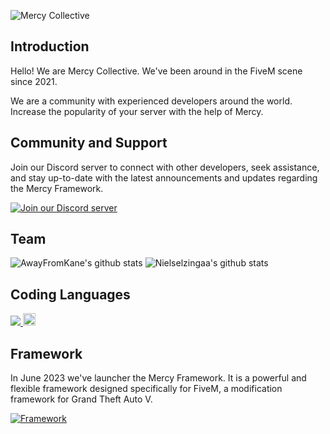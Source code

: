 ![Mercy Collective](https://github.com/Mercy-Collective/.github/assets/40138067/1ad97bbf-a715-42e2-b642-b126ed6ff521)

## Introduction

Hello! 
We are Mercy Collective. We've been around in the FiveM scene since 2021. 

We are a community with experienced developers around the world. 
Increase the popularity of your server with the help of Mercy.

## Community and Support

Join our Discord server to connect with other developers, seek assistance, and stay up-to-date with the latest announcements and updates regarding the Mercy Framework.

[![Join our Discord server](https://discordapp.com/api/guilds/878379225357369404/widget.png?style=banner2)](https://dsc.gg/mercy-coll)

## Team
![AwayFromKane's github stats](https://github-readme-stats.vercel.app/api?username=awayfromkane&show_icons=true&theme=radical)
![Nielselzingaa's github stats](https://github-readme-stats.vercel.app/api?username=nielselzingaa&show_icons=true&theme=radical)

## Coding Languages
<a href="https://github.com/Mercy-Collective">
  <img src="https://skillicons.dev/icons?i=git,javascript,react,typescript,mysql,html,tailwindcss,nextjs,jquery,mongodb,php,nodejs,cs,vscode,css,dotnet,express,idea,java,linux,lua,nginx,powershell,py,sqlite" />
</a>


<img src="https://github-readme-tech-stack.vercel.app/api/cards?title=Coding+Languages&lineCount=1&line1=react%2CReact%2C0096ff%3Bjavascript%2CJavascript%2Cfff800%3Btailwindcss%2CTailwind+CSS%2C10f7ff%3Bhtml5%2CHTML+5%2Cff0000%3Blua%2CLUA%2C1640ff%3Bnext.js%2CNext.js%2C000000%3Bnode.js%2CNode.js%2C47ff00%3Bpnpm%2CpNPM%2C53ff1d%3Bprettier%2CPrettier%2Ca050cb%3Bheadlessui%2CHeadless+UI%2C41c0ff%3Bmysql%2CMySQL%2C285e99%3Bmariadb%2CMariaDB%2C7c2b2b%3Btypescript%2CTypescript%2C146bb1%3Bphp%2CPHP%2C4a4a4a%3Bmongodb%2CMongoDB%2C1bbc19%3Bjquery%2CjQuery%2Cd2531d%3Bintellijidea%2CIntelliJ+IDEA%2Cb22795%3Bpycharm%2CPyCharm%2C88c713%3Brider%2CRider%2C000000%3Bpython%2CPython%2Cbba808%3Bwebstorm%2CWebStorm%2C1d96b8%3B" style="width: fit-content">


## Framework
In June 2023 we've launcher the Mercy Framework. It is a powerful and flexible framework designed specifically for FiveM, a modification framework for Grand Theft Auto V. 

[![Framework](https://github-readme-stats.vercel.app/api/pin/?username=Mercy-Collective&repo=mercy-framework&theme=dark#gh-dark-mode-only)](https://github.com/Mercy-Collective/mercy-framework)
